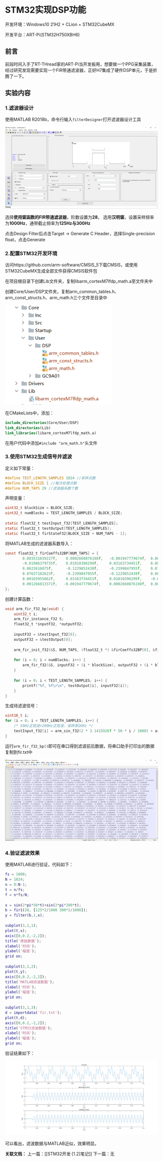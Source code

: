# STM32实现DSP功能

开发环境：Windows10 21H2 + CLion + STM32CubeMX

开发平台：ART-Pi(STM32H750XBH6)

## 前言

前段时间入手了RT-THread家的ART-Pi当开发板用，想要做一个PPG采集装置，经过研究发现需要实现一个FIR带通滤波器，正好H7集成了硬件DSP单元，于是折腾了一下。

## 实验内容

### 1.滤波器设计

使用MATLAB R2018b，命令行输入`filterDesigner`打开滤波器设计工具

![image-20220113220306327](pic/image-20220113220306327.png)

选择**使用窗函数的FIR带通滤波器**，阶数设置为**28**， 选用**汉明窗**，设置采样频率为**1000Hz**，通带截止频率为**125Hz与300Hz**

点击Design Filter后点击Target -> Generate C Header，选择Single-precision float，点击Generate

### 2.配置STM32开发环境

访问https://github.com/arm-software/CMSIS_5下载CMSIS，或使用STM32CubeMX生成全部文件获得CMSIS软件包

在项目根目录下创建Lib文件夹，复制libarm_cortexM7lfdp_math.a至文件夹中

创建Core/User/DSP文件夹，复制arm_common_tables.h、arm_const_structs.h、arm_math.h三个文件至目录中

![image-20220113223041505](pic/image-20220113223041505.png)

在CMakeLists中，添加：

```cmake
include_directories(Core/User/DSP)
link_directories(Lib)
link_libraries(libarm_cortexM7lfdp_math.a)
```

在用户代码中添加`#include "arm_math.h"`头文件

### 3.使用STM32生成信号并滤波

定义如下常量：

```c
#define TEST_LENGTH_SAMPLES 1024 //采样点数
#define BLOCK_SIZE 1 //每次处理点数
#define NUM_TAPS 29 //滤波器系数个数
```

声明变量：

```c
uint32_t blockSize = BLOCK_SIZE;
uint32_t numBlocks = TEST_LENGTH_SAMPLES / BLOCK_SIZE;

static float32_t testInput_f32[TEST_LENGTH_SAMPLES];
static float32_t testOutput[TEST_LENGTH_SAMPLES];
static float32_t firStateF32[BLOCK_SIZE + NUM_TAPS - 1];
```

将MATLAB生成的滤波器系数导入：

```c
const float32_t firCoeffs32BP[NUM_TAPS] = {
        0.003531039227f,    0.0002660876198f,   -0.001947779674f,  0.001266813371f,  -0.008019094355f,
        -0.01986379735f,    0.01018396299f,     0.03163734451f,    0.00165955862f,   0.03312643617f,
        0.0622616075f,      -0.1229852438f,     -0.2399847955f,    0.07637182623f,   0.3482480049f,
        0.07637182623f,     -0.2399847955f,     -0.1229852438f,    0.0622616075f,    0.03312643617f,
        0.00165955862f,     0.03163734451f,     0.01018396299f,    -0.01986379735f,  -0.008019094355f,
        0.001266813371f,   -0.001947779674f,    0.0002660876198f,  0.003531039227f
};
```

创建计算函数：

```c
void arm_fir_f32_bp(void) {
    uint32_t i;
    arm_fir_instance_f32 S;
    float32_t *inputF32, *outputF32;

    inputF32 = &testInput_f32[0];
    outputF32 = &testOutput[0];

    arm_fir_init_f32(&S, NUM_TAPS, (float32_t *) &firCoeffs32BP[0], &firStateF32[0], blockSize);

    for (i = 0; i < numBlocks; i++) {
        arm_fir_f32(&S, inputF32 + (i * blockSize), outputF32 + (i * blockSize), blockSize);
    }

    for (i = 0; i < TEST_LENGTH_SAMPLES; i++) {
        printf("%f, %f\r\n", testOutput[i], inputF32[i]);
    }
}
```

生成待滤波信号：

```c
uint16_t i;
for (i = 0; i < TEST_LENGTH_SAMPLES; i++) {
    /* 50Hz正弦波+200Hz正弦波，采样率1KHz */
    testInput_f32[i] = arm_sin_f32(2 * 3.1415926f * 50 * i / 1000) + arm_sin_f32(2 * 3.1415926f * 200 * i / 1000);
}
```

运行`arm_fir_f32_bp()`即可在串口得到滤波前后数据，将串口助手打印出的数据复制到fir.txt中

![image-20220113222730139](pic/image-20220113222730139.png)

### 4.验证滤波效果

使用MATLAB进行验证，代码如下：

```matlab
fs = 1000;
N = 1024;
n = 0:N-1;
t = n/fs;
f = n*fs/N;

x = sin(2*pi*50*t)+sin(2*pi*200*t);
b = fir1(28, [125*2/1000 300*2/1000]);
y = filter(b,1,x);

subplot(3,1,1);
plot(t,x);
axis([0,0.2,-2,2]);
title('原始数据');
xlabel('时间');
ylabel('幅值');
grid on;

subplot(3,1,2);
plot(t,y);
axis([0,0.2,-2,2]);
title('MATLAB滤波数据');
xlabel('时间');
ylabel('幅值');
grid on;

subplot(3,1,3);
d = importdata('fir.txt');
plot(t,d);
axis([0,0.2,-2,2]);
title('STM32滤波数据');
xlabel('时间');
ylabel('幅值');
grid on;
```

验证结果如下：

![image-20220113222831632](pic/image-20220113222831632.png)

可以看出，滤波数据与MATLAB近似，效果明显。


**关联文档：**
上一篇：[[STM32开发·[1.2]笔记]]
下一篇：无